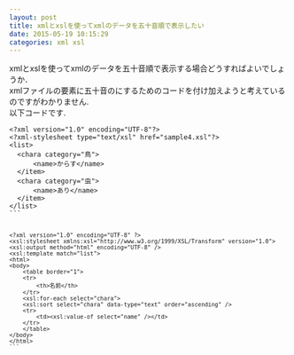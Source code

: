 ```yaml
---
layout: post
title: xmlとxslを使ってxmlのデータを五十音順で表示したい
date: 2015-05-19 10:15:29
categories: xml xsl
---
```

<p>xmlとxslを使ってxmlのデータを五十音順で表示する場合どうすればよいでしょうか．<br>
xmlファイルの要素に五十音のにするためのコードを付け加えようと考えているのですがわかりません.<br>
以下コードです.</p>

<pre class="lang-xml prettyprint-override"><code>&lt;?xml version="1.0" encoding="UTF-8"?&gt;
&lt;?xml-stylesheet type="text/xsl" href="sample4.xsl"?&gt;
&lt;list&gt;
  &lt;chara category="鳥"&gt;
      &lt;name&gt;からす&lt;/name&gt;
  &lt;/item&gt;
  &lt;chara category="虫"&gt;
      &lt;name&gt;あり&lt;/name&gt;
  &lt;/item&gt;
&lt;/list&gt;
```

<pre class="lang-xsl prettyprint-override"><code>&lt;?xml version="1.0" encoding="UTF-8" ?&gt;
&lt;xsl:stylesheet xmlns:xsl="http://www.w3.org/1999/XSL/Transform" version="1.0"&gt;
&lt;xsl:output method="html" encoding="UTF-8" /&gt;
&lt;xsl:template match="list"&gt;
&lt;html&gt;
&lt;body&gt;
    &lt;table border="1"&gt;
    &lt;tr&gt;
        &lt;th&gt;名前&lt;/th&gt;
    &lt;/tr&gt;
    &lt;xsl:for-each select="chara"&gt;
    &lt;xsl:sort select="chara" data-type="text" order="ascending" /&gt;
    &lt;tr&gt;
        &lt;td&gt;&lt;xsl:value-of select="name" /&gt;&lt;/td&gt;
    &lt;/tr&gt;
    &lt;/table&gt;
&lt;/body&gt;
&lt;/html&gt;
```
